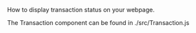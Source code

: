 How to display transaction status on your webpage.

The Transaction component can be found in ./src/Transaction.js